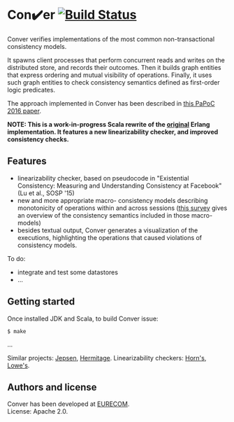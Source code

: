 # Con:heavy_check_mark:er [![Build Status](https://travis-ci.org/pviotti/conver-scala.svg?branch=master)](https://travis-ci.org/pviotti/conver-scala)

Conver verifies implementations of the most common non-transactional consistency models.  

It spawns client processes that perform concurrent reads
and writes on the distributed store, and records their outcomes.
Then it builds graph entities that express ordering and mutual visibility of operations.
Finally, it uses such graph entities to check consistency semantics
defined as first-order logic predicates.  

The approach implemented in Conver has been described in [this PaPoC 2016 paper][papoc].  

**NOTE: This is a work-in-progress Scala rewrite of the [original](https://github.com/pviotti/conver) 
Erlang implementation. It features a new linearizability checker, and improved consistency checks.**


## Features

 * linearizability checker, based on pseudocode in 
	"Existential Consistency: Measuring and Understanding Consistency at Facebook" (Lu et al., SOSP '15)
 * new and more appropriate macro- consistency models describing monotonicity of operations
	within and across sessions ([this survey][survey] gives an overview of the consistency semantics 
	included in those macro- models)  
 * besides textual output, Conver generates a visualization of the executions, 
	highlighting the operations that caused violations of consistency models.  

To do:

 * integrate and test some datastores
 * ...


## Getting started

Once installed JDK and Scala, to build Conver issue:

    $ make

...  


Similar projects: [Jepsen][jepsen], [Hermitage][hermitage].
Linearizability checkers: [Horn's][horn], [Lowe's][lowe].  


## Authors and license

Conver has been developed at [EURECOM][eurecom].  
License: Apache 2.0.


 [survey]: http://arxiv.org/abs/1512.00168
 [papoc]: http://www.eurecom.fr/fr/publication/4874/download/ds-publi-4874.pdf
 [jepsen]: http://jepsen.io
 [hermitage]: https://github.com/ept/hermitage
 [eurecom]: http://www.eurecom.fr
 [horn]: https://github.com/ahorn/linearizability-checker
 [lowe]: http://www.cs.ox.ac.uk/people/gavin.lowe/LinearizabiltyTesting/
